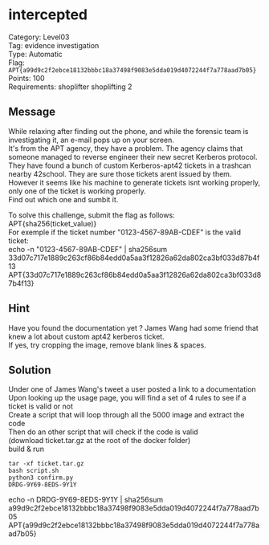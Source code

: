 # intercepted

Category: Level03  
Tag: evidence investigation  
Type: Automatic  
Flag: `APT{a99d9c2f2ebce18132bbbc18a37498f9083e5dda019d4072244f7a778aad7b05}`  
Points: 100  
Requirements: shoplifter shoplifting 2  

## Message
While relaxing after finding out the phone, and while the forensic team is investigating it, an e-mail pops up on your screen.  
It's from the APT agency, they have a problem. The agency claims that someone managed to reverse engineer their new secret Kerberos protocol.  
They have found a bunch of custom Kerberos-apt42 tickets in a trashcan nearby 42school. They are sure those tickets arent issued by them.  
However it seems like his machine to generate tickets isnt working properly, only one of the ticket is working properly.  
Find out which one and sumbit it.  

To solve this challenge, submit the flag as follows: APT{sha256(ticket_value)}  
For exemple if the ticket number "0123-4567-89AB-CDEF" is the valid ticket:  
echo -n "0123-4567-89AB-CDEF" | sha256sum  
33d07c717e1889c263cf86b84edd0a5aa3f12826a62da802ca3bf033d87b4f13  
APT{33d07c717e1889c263cf86b84edd0a5aa3f12826a62da802ca3bf033d87b4f13}  

## Hint
Have you found the documentation yet ? James Wang had some friend that knew a lot about custom apt42 kerberos ticket.  
If yes, try cropping the image, remove blank lines & spaces.  

## Solution
Under one of James Wang's tweet a user posted a link to a documentation  
Upon looking up the usage page, you will find a set of 4 rules to see if a ticket is valid or not  
Create a script that will loop through all the 5000 image and extract the code  
Then do an other script that will check if the code is valid  
(download ticket.tar.gz at the root of the docker folder)  
build & run  
```
tar -xf ticket.tar.gz
bash script.sh
python3 confirm.py
DRDG-9Y69-8EDS-9Y1Y
```
echo -n DRDG-9Y69-8EDS-9Y1Y | sha256sum  
a99d9c2f2ebce18132bbbc18a37498f9083e5dda019d4072244f7a778aad7b05  
APT{a99d9c2f2ebce18132bbbc18a37498f9083e5dda019d4072244f7a778aad7b05}  
